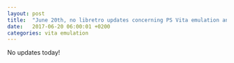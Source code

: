 ```yaml
---
layout: post
title:  "June 20th, no libretro updates concerning PS Vita emulation and emulators"
date:   2017-06-20 06:00:01 +0200
categories: vita emulation
---
```


No updates today!
